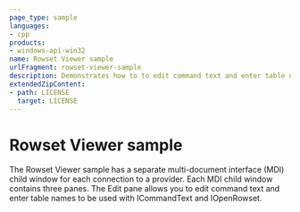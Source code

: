 ```yaml
---
page_type: sample
languages:
- cpp
products:
- windows-api-win32
name: Rowset Viewer sample
urlFragment: rowset-viewer-sample
description: Demonstrates how to to edit command text and enter table names to be used with ICommandText and IOpenRowset. 
extendedZipContent:
- path: LICENSE
  target: LICENSE
---
```


# Rowset Viewer sample

The Rowset Viewer sample has a separate multi-document interface (MDI) child window for each connection to a provider. Each MDI child window contains three panes. The Edit pane allows you to edit command text and enter table names to be used with ICommandText and IOpenRowset.